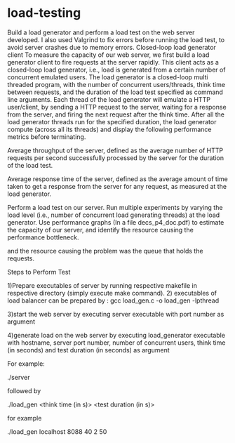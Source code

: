 # load-testing
Build a load generator and perform a load test on the web server developed.
I also used Valgrind to fix errors before running the load test, to avoid server crashes due to memory errors.
Closed-loop load generator client
To measure the capacity of our web server, we first build a load generator client to fire requests at the server rapidly. This client acts as a closed-loop load generator, i.e., load is generated from a certain number of concurrent emulated users.
The load generator is a closed-loop multi threaded program, with the number of concurrent users/threads, think time between requests, and the duration of the load test specified as command line arguments. Each thread of the load generator will emulate a HTTP user/client, by sending a HTTP request to the server, waiting for a response from the server, and firing the next request after the think time. After all the load generator threads run for the specified duration, the load generator compute (across all its threads) and display the following performance metrics before terminating.

Average throughput of the server, defined as the average number of HTTP requests per second successfully processed by the server for the duration of the load test.

Average response time of the server, defined as the average amount of time taken to get a response from the server for any request, as measured at the load generator.

Perform a load test on our server. Run multiple experiments by varying the load level (i.e., number of concurrent load generating threads) at the load generator. Use  performance graphs (In a file decs_p4_doc.pdf) to estimate the capacity of our server, and identify the resource causing the performance bottleneck.

and the resource causing the problem was the queue that holds the requests.

Steps to Perform Test

1)Prepare executables of  server by running respective makefile in respective directory (simply execute make command).
2) executables of load balancer can be prepared by : gcc load_gen.c -o load_gen -lpthread

3)start the web server by executing server executable with port number as argument

4)generate load on the web server by executing load_generator executable with hostname, server port number, number of concurrent users, think time (in seconds) and test duration (in seconds) as argument

For example:

./server <port number>

followed by

./load_gen <hostname> <server port> <number of concurrent users> <think time (in s)> <test duration (in s)>

for example

./load_gen localhost 8088 40 2 50


